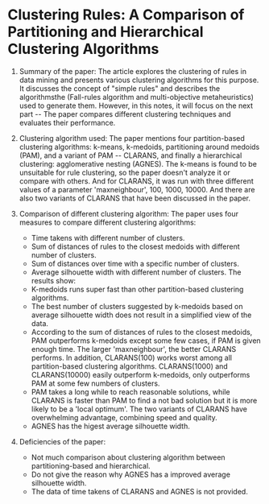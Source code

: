# Clustering Rules:  A Comparison of Partitioning and Hierarchical Clustering Algorithms

1. Summary of the paper:
	The article explores the clustering of rules in data mining and presents various clustering algorithms for this purpose. It discusses the concept of "simple rules" and describes the algorithmsthe (Fall-rules algorithm and multi-objective metaheuristics) used to generate them. However, in this notes, it will focus on the next part -- The paper compares different clustering techniques and evaluates their performance. 
    
2. Clustering algorithm used:
	The paper mentions four partition-based clustering algorithms: k-means, k-medoids, partitioning around medoids (PAM), and a variant of PAM -- CLARANS, and finally a hierarchical clustering: agglomerative nesting (AGNES). The k-means is found to be unsuitable for rule clustering, so the paper doesn't analyze it or compare with others. And for CLARANS, it was run with three different values of a parameter 'maxneighbour', 100, 1000, 10000. And there are also two variants of CLARANS that have been discussed in the paper.
    
3. Comparison of different clustering algorithm:
	The paper uses four measures to compare different clustering algorithms: 
	- Time takens with different number of clusters.
	- Sum of distances of rules to the closest medoids with different number of clusters.
	- Sum of distances over time with a specific number of clusters.
	- Average silhouette width with different number of clusters.
	 The results show:
	- K-medoids runs super fast than other partition-based clustering algorithms.
	- The best number of clusters suggested by k-medoids based on average silhouette width does not result in a simplified view of the data. 
	- According to the sum of distances of rules to the closest medoids, PAM outperforms k-medoids except some few cases, if PAM is given enough time. The larger 'maxneighbour', the better CLARANS performs. In addition, CLARANS(100) works worst among all partition-based clustering algorithms. CLARANS(1000) and CLARANS(10000) easily outperform k-medoids, only outperforms PAM at some few numbers of clusters.
	- PAM takes a long while to reach reasonable solutions, while CLARANS is faster than PAM to find a not bad solution but it is more likely to be a 'local optimum'. The two variants of CLARANS have overwhelming advantage, combining speed and quality.
	- AGNES has the higest average silhouette width.
    
4. Deficiencies of the paper:
	- Not much comparison about clustering algorithm between partitioning-based and hierarchical.
	- Do not give the reason why AGNES has a improved average silhouette width.
	- The data of time takens of CLARANS and AGNES is not provided.